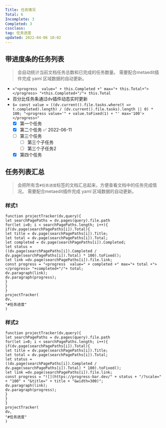 ```yaml
---
Title: 任务情况
Total: 6
Incomplete: 3
Completed: 3
cssclass: 
tag: 任务进度
updated: 2022-04-06 10:02
---
```

## 带进度条的任务列表
> 会自动统计当前文档任务总数和已完成的任务数量。
需要配合metaedit插件完成 yaml 区域数据的自动更新。

- `="<progress  value=" + this.Completed +" max="+ this.Total+"></progress> "+this.Completed+"/"+ this.Total`
-  百分比任务条通过dv插件动态实时更新
- `$= const value = ((dv.current().file.tasks.where(t => t.completed).length) / (dv.current().file.tasks).length || 0) * 100; "<progress value='" + value.toFixed(1) + "' max='100'></progress>" `
	- [x] 第一个任务
	- [x] 第二个任务 ✅ 2022-06-11
	- [ ] 第三个任务
		- [ ] 第三个子任务
		- [ ] 第三个子任务2
	- [x] 第四个任务

## 任务列表汇总

> 会把所有含`#任务进度`标签的文档汇总起来，方便查看文档中的任务完成情况。
需要配合metaedit插件完成 yaml 区域数据的自动更新。

### 样式1

```dataviewjs
function projectTracker(dv,query){
let searchPagePaths = dv.pages(query).file.path
for(let i=0; i < searchPagePaths.length; i++){
if(dv.page(searchPagePaths[i]).Total){
let title = dv.page(searchPagePaths[i]).Title;
let total = dv.page(searchPagePaths[i]).Total;
let completed = dv.page(searchPagePaths[i]).Completed;
let status =
((dv.page(searchPagePaths[i]).Completed /
dv.page(searchPagePaths[i]).Total) * 100).toFixed();
let link =dv.page(searchPagePaths[i]).file.link;
const progress = "<progress  value=" + completed +" max="+ total +"></progress> "+completed+"/"+ total;
dv.paragraph(link);
dv.paragraph(progress);
}
}
}
projectTracker(
dv,
"#任务进度"
)
```

### 样式2


```dataviewjs
function projectTracker(dv,query){
let searchPagePaths = dv.pages(query).file.path
for(let i=0; i < searchPagePaths.length; i++){
if(dv.page(searchPagePaths[i]).Total){
let title = dv.page(searchPagePaths[i]).Title;
let total = dv.page(searchPagePaths[i]).Total;
let status =
((dv.page(searchPagePaths[i]).Completed /
dv.page(searchPagePaths[i]).Total) * 100).toFixed();
let link =dv.page(searchPagePaths[i]).file.link;
const progress = "![](https://progress-bar.dev/" + status + "/?scale=" + "100" + "&title=" + title + "&width=300)";
dv.paragraph(link);
dv.paragraph(progress);
}
}
}
projectTracker(
dv,
"#任务进度"
)
```









